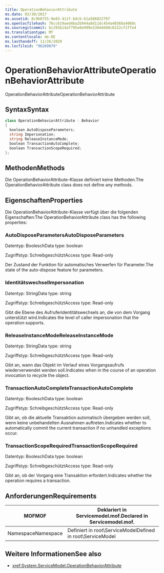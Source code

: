 ```yaml
---
title: OperationBehaviorAttribute
ms.date: 03/30/2017
ms.assetid: 8c9b0755-9e83-411f-bdcb-61a586022797
ms.openlocfilehash: 76cc619aed4ba2b944a8d11dc454a40368a4068c
ms.sourcegitcommit: bc293b14af795e0e999e3304dd40c0222cf2ffe4
ms.translationtype: MT
ms.contentlocale: de-DE
ms.lasthandoff: 11/26/2020
ms.locfileid: "96269079"
---
```

# <a name="operationbehaviorattribute"></a><span data-ttu-id="cd132-102">OperationBehaviorAttribute</span><span class="sxs-lookup"><span data-stu-id="cd132-102">OperationBehaviorAttribute</span></span>

<span data-ttu-id="cd132-103">OperationBehaviorAttribute</span><span class="sxs-lookup"><span data-stu-id="cd132-103">OperationBehaviorAttribute</span></span>  
  
## <a name="syntax"></a><span data-ttu-id="cd132-104">Syntax</span><span class="sxs-lookup"><span data-stu-id="cd132-104">Syntax</span></span>  
  
```csharp
class OperationBehaviorAttribute : Behavior  
{  
  boolean AutoDisposeParameters;  
  string Impersonation;  
  string ReleaseInstanceMode;  
  boolean TransactionAutoComplete;  
  boolean TransactionScopeRequired;  
};  
```  
  
## <a name="methods"></a><span data-ttu-id="cd132-105">Methoden</span><span class="sxs-lookup"><span data-stu-id="cd132-105">Methods</span></span>  

 <span data-ttu-id="cd132-106">Die OperationBehaviorAttribute-Klasse definiert keine Methoden.</span><span class="sxs-lookup"><span data-stu-id="cd132-106">The OperationBehaviorAttribute class does not define any methods.</span></span>  
  
## <a name="properties"></a><span data-ttu-id="cd132-107">Eigenschaften</span><span class="sxs-lookup"><span data-stu-id="cd132-107">Properties</span></span>  

 <span data-ttu-id="cd132-108">Die OperationBehaviorAttribute-Klasse verfügt über die folgenden Eigenschaften:</span><span class="sxs-lookup"><span data-stu-id="cd132-108">The OperationBehaviorAttribute class has the following properties:</span></span>  
  
### <a name="autodisposeparameters"></a><span data-ttu-id="cd132-109">AutoDisposeParameters</span><span class="sxs-lookup"><span data-stu-id="cd132-109">AutoDisposeParameters</span></span>  

 <span data-ttu-id="cd132-110">Datentyp: Boolesch</span><span class="sxs-lookup"><span data-stu-id="cd132-110">Data type: boolean</span></span>  
  
 <span data-ttu-id="cd132-111">Zugriffstyp: Schreibgeschützt</span><span class="sxs-lookup"><span data-stu-id="cd132-111">Access type: Read-only</span></span>  
  
 <span data-ttu-id="cd132-112">Der Zustand der Funktion für automatisches Verwerfen für Parameter.</span><span class="sxs-lookup"><span data-stu-id="cd132-112">The state of the auto-dispose feature for parameters.</span></span>  
  
### <a name="impersonation"></a><span data-ttu-id="cd132-113">Identitätswechsel</span><span class="sxs-lookup"><span data-stu-id="cd132-113">Impersonation</span></span>  

 <span data-ttu-id="cd132-114">Datentyp: String</span><span class="sxs-lookup"><span data-stu-id="cd132-114">Data type: string</span></span>  
  
 <span data-ttu-id="cd132-115">Zugriffstyp: Schreibgeschützt</span><span class="sxs-lookup"><span data-stu-id="cd132-115">Access type: Read-only</span></span>  
  
 <span data-ttu-id="cd132-116">Gibt die Ebene des Aufruferidentitätswechsels an, die von dem Vorgang unterstützt wird.</span><span class="sxs-lookup"><span data-stu-id="cd132-116">Indicates the level of caller impersonation that the operation supports.</span></span>  
  
### <a name="releaseinstancemode"></a><span data-ttu-id="cd132-117">ReleaseInstanceMode</span><span class="sxs-lookup"><span data-stu-id="cd132-117">ReleaseInstanceMode</span></span>  

 <span data-ttu-id="cd132-118">Datentyp: String</span><span class="sxs-lookup"><span data-stu-id="cd132-118">Data type: string</span></span>  
  
 <span data-ttu-id="cd132-119">Zugriffstyp: Schreibgeschützt</span><span class="sxs-lookup"><span data-stu-id="cd132-119">Access type: Read-only</span></span>  
  
 <span data-ttu-id="cd132-120">Gibt an, wann das Objekt im Verlauf eines Vorgangsaufrufs wiederverwendet werden soll.</span><span class="sxs-lookup"><span data-stu-id="cd132-120">Indicates when in the course of an operation invocation to recycle the object.</span></span>  
  
### <a name="transactionautocomplete"></a><span data-ttu-id="cd132-121">TransactionAutoComplete</span><span class="sxs-lookup"><span data-stu-id="cd132-121">TransactionAutoComplete</span></span>  

 <span data-ttu-id="cd132-122">Datentyp: Boolesch</span><span class="sxs-lookup"><span data-stu-id="cd132-122">Data type: boolean</span></span>  
  
 <span data-ttu-id="cd132-123">Zugriffstyp: Schreibgeschützt</span><span class="sxs-lookup"><span data-stu-id="cd132-123">Access type: Read-only</span></span>  
  
 <span data-ttu-id="cd132-124">Gibt an, ob die aktuelle Transaktion automatisch übergeben werden soll, wenn keine unbehandelten Ausnahmen auftreten.</span><span class="sxs-lookup"><span data-stu-id="cd132-124">Indicates whether to automatically commit the current transaction if no unhandled exceptions occur.</span></span>  
  
### <a name="transactionscoperequired"></a><span data-ttu-id="cd132-125">TransactionScopeRequired</span><span class="sxs-lookup"><span data-stu-id="cd132-125">TransactionScopeRequired</span></span>  

 <span data-ttu-id="cd132-126">Datentyp: Boolesch</span><span class="sxs-lookup"><span data-stu-id="cd132-126">Data type: boolean</span></span>  
  
 <span data-ttu-id="cd132-127">Zugriffstyp: Schreibgeschützt</span><span class="sxs-lookup"><span data-stu-id="cd132-127">Access type: Read-only</span></span>  
  
 <span data-ttu-id="cd132-128">Gibt an, ob der Vorgang eine Transaktion erfordert.</span><span class="sxs-lookup"><span data-stu-id="cd132-128">Indicates whether the operation requires a transaction.</span></span>  
  
## <a name="requirements"></a><span data-ttu-id="cd132-129">Anforderungen</span><span class="sxs-lookup"><span data-stu-id="cd132-129">Requirements</span></span>  
  
|<span data-ttu-id="cd132-130">MOF</span><span class="sxs-lookup"><span data-stu-id="cd132-130">MOF</span></span>|<span data-ttu-id="cd132-131">Deklariert in Servicemodel.mof.</span><span class="sxs-lookup"><span data-stu-id="cd132-131">Declared in Servicemodel.mof.</span></span>|  
|---------|-----------------------------------|  
|<span data-ttu-id="cd132-132">Namespace</span><span class="sxs-lookup"><span data-stu-id="cd132-132">Namespace</span></span>|<span data-ttu-id="cd132-133">Definiert in root\ServiceModel</span><span class="sxs-lookup"><span data-stu-id="cd132-133">Defined in root\ServiceModel</span></span>|  
  
## <a name="see-also"></a><span data-ttu-id="cd132-134">Weitere Informationen</span><span class="sxs-lookup"><span data-stu-id="cd132-134">See also</span></span>

- <xref:System.ServiceModel.OperationBehaviorAttribute>
